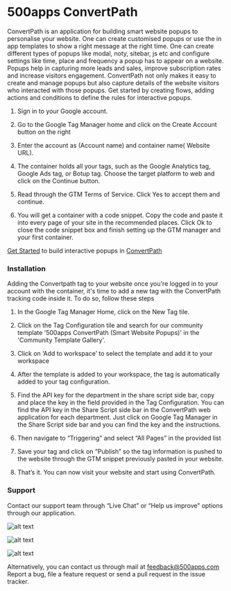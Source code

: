 # 500apps ConvertPath
ConvertPath is an application for building smart website popups to personalise your website. One can create customised popups or use the in app templates to show a right message at the right time. One can create different types of popups like modal, noty, sitebar, js etc and configure settings like time, place and frequency a popup has to appear on a website. Popups help in capturing more leads and sales, improve subscription rates and increase visitors engagement. ConvertPath not only makes it easy to create and manage popups but also capture details of the website visitors who interacted with those popups. Get started by creating flows, adding actions and conditions to define the rules for interactive popups.

1. Sign in to your Google account.

2. Go to the Google Tag Manager home and click on the Create Account button on the right

3. Enter the account as (Account name) and container name( Website URL).

4. The container holds all your tags, such as the Google Analytics tag, Google Ads tag, or Botup tag. Choose the target platform to web and click on the Continue button.

5. Read through the GTM Terms of Service. Click Yes to accept them and continue.

6. You will get a container with a code snippet. Copy the code and paste it into every page of your site in the recommended places. Click Ok to close the 
code snippet box and finish setting up the GTM manager and your first container.


[Get Started](https://infinity.500apps.com/convertpath) to build interactive popups in [ConvertPath](https://convertpath.com)

 
### Installation
Adding the Convertpath tag to your website once you're logged in to your account with the container, it's time to add a new tag with the ConvertPath tracking code inside it. To do so, follow these steps

1. In the Google Tag Manager Home, click on the New Tag tile.

2. Click on the Tag Configuration tile and search for our community template '500apps ConvertPath (Smart Website Popups)' in the 'Community Template Gallery'.

3. Click on ‘Add to workspace’ to select the template and add it to your workspace

4. After the template is added to your workspace, the tag is automatically added to your tag configuration.

5. Find the API key for the department in the share script side bar, copy and place the key in the field provided in the Tag Configuration.  You can find the API key in the Share Script side bar in the ConvertPath web application for each department. Just click on Google Tag Manager in the Share Script side bar and you can find the key and the instructions.

6. Then navigate to “Triggering” and select “All Pages” in the provided list

7. Save your tag and click on “Publish” so the tag information is pushed to the website through the GTM snippet previously pasted in your website.

8. That’s it. You can now visit your website and start using ConvertPath.


### Support
Contact our support team through “Live Chat” or “Help us improve” options through our application.


![alt text](https://infinity.500apps.com/img/pushninja/GTM-Image-1.png)

![alt text](https://infinity.500apps.com/img/pushninja/GTM-Image-2.png)

![alt text](https://infinity.500apps.com/img/pushninja/GTM-Image-3.png)


Alternatively, you can contact us through mail at feedback@500apps.com
Report a bug, file a feature request or send a pull request in the issue tracker.

